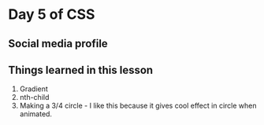 # Day 5 of CSS

## Social media profile

## Things learned in this lesson

1. Gradient
2. nth-child
3. Making a 3/4 circle - I like this because it gives cool effect in circle when animated.
